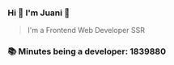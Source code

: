 ### Hi 👋 I&#39;m Juani 🦁

> I&#39;m a Frontend Web Developer SSR

### 📚 Minutes being a developer: 1839880
